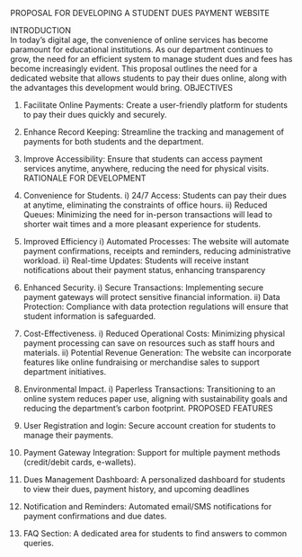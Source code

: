 PROPOSAL FOR DEVELOPING A STUDENT DUES PAYMENT WEBSITE

INTRODUCTION  
In today’s digital age, the convenience of online services has become paramount for educational institutions. As our department continues to grow, the need for an efficient system to manage student dues and fees has become increasingly evident. This proposal outlines the need for a dedicated website that allows students to pay their dues online, along with the advantages this development would bring.
OBJECTIVES
1.	Facilitate Online Payments: Create a user-friendly platform for students to pay their dues quickly and securely.
2.	Enhance Record Keeping: Streamline the tracking and management of payments for both students and the department.
3.	Improve Accessibility: Ensure that students can access payment services anytime, anywhere, reducing the need for physical visits.
RATIONALE FOR DEVELOPMENT
1.	Convenience for Students. 
i)	24/7 Access: Students can pay their dues at anytime, eliminating the constraints of office hours.
ii)	Reduced Queues: Minimizing the need for in-person transactions will lead to shorter wait times and a more pleasant experience for students.
2.	Improved Efficiency
i)	Automated Processes: The website will automate payment confirmations, receipts and reminders, reducing administrative workload.
ii)	Real-time Updates: Students will receive instant notifications about their payment status, enhancing transparency
3.	Enhanced Security.
i)	Secure Transactions: Implementing secure payment gateways will protect sensitive financial information.
ii)	Data Protection: Compliance with data protection regulations will ensure that student information is safeguarded.
4.	Cost-Effectiveness.
i)	Reduced Operational Costs: Minimizing physical payment processing can save on resources such as staff hours and materials.
ii)	Potential Revenue Generation: The website can incorporate features like online fundraising or merchandise sales to support department initiatives.

5.	Environmental Impact.
i)	Paperless Transactions: Transitioning to an online system reduces paper use, aligning with sustainability goals and reducing the department’s carbon footprint.
PROPOSED FEATURES
1.	User Registration and login: Secure account creation for students to manage their payments.
2.	Payment Gateway Integration: Support for multiple payment methods (credit/debit cards, e-wallets).
3.	Dues Management Dashboard: A personalized dashboard for students to view their dues, payment history, and upcoming deadlines
4.	Notification and Reminders: Automated email/SMS notifications for payment confirmations and due dates.
5.	FAQ Section: A dedicated area for students to find answers to common queries.








